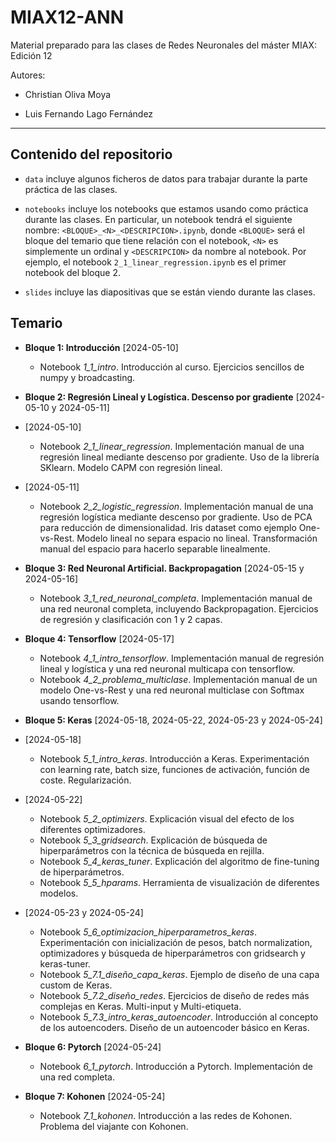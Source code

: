 # MIAX12-ANN

Material preparado para las clases de Redes Neuronales del máster MIAX: Edición 12 

Autores:

* Christian Oliva Moya

* Luis Fernando Lago Fernández

<hr>

## Contenido del repositorio

* `data` incluye algunos ficheros de datos para trabajar durante la parte práctica de las clases.

* `notebooks` incluye los notebooks que estamos usando como práctica durante las clases. En particular, un notebook tendrá el siguiente nombre: `<BLOQUE>_<N>_<DESCRIPCION>.ipynb`, donde `<BLOQUE>` será el bloque del temario que tiene relación con el notebook, `<N>` es simplemente un ordinal y `<DESCRIPCION>` da nombre al notebook. Por ejemplo, el notebook `2_1_linear_regression.ipynb` es el primer notebook del bloque 2.

* `slides` incluye las diapositivas que se están viendo durante las clases.

## Temario

* **Bloque 1: Introducción** [2024-05-10]
  * Notebook *1_1_intro*. Introducción al curso. Ejercicios sencillos de numpy y broadcasting.

* **Bloque 2: Regresión Lineal y Logística. Descenso por gradiente** [2024-05-10 y 2024-05-11]
* [2024-05-10]
  * Notebook *2_1_linear_regression*. Implementación manual de una regresión lineal mediante descenso por gradiente. Uso de la librería SKlearn. Modelo CAPM con regresión lineal.
* [2024-05-11]
  * Notebook *2_2_logistic_regression*. Implementación manual de una regresión logística mediante descenso por gradiente. Uso de PCA para reducción de dimensionalidad. Iris dataset como ejemplo One-vs-Rest. Modelo lineal no separa espacio no lineal. Transformación manual del espacio para hacerlo separable linealmente.
 
* **Bloque 3: Red Neuronal Artificial. Backpropagation** [2024-05-15 y 2024-05-16]
  * Notebook *3_1_red_neuronal_completa*. Implementación manual de una red neuronal completa, incluyendo Backpropagation. Ejercicios de regresión y clasificación con 1 y 2 capas.

* **Bloque 4: Tensorflow** [2024-05-17]
  * Notebook *4_1_intro_tensorflow*. Implementación manual de regresión lineal y logística y una red neuronal multicapa con tensorflow.
  * Notebook *4_2_problema_multiclase*. Implementación manual de un modelo One-vs-Rest y una red neuronal multiclase con Softmax usando tensorflow.

* **Bloque 5: Keras** [2024-05-18, 2024-05-22, 2024-05-23 y 2024-05-24]
* [2024-05-18]
  * Notebook *5_1_intro_keras*. Introducción a Keras. Experimentación con learning rate, batch size, funciones de activación, función de coste. Regularización.
* [2024-05-22]
  * Notebook *5_2_optimizers*. Explicación visual del efecto de los diferentes optimizadores.
  * Notebook *5_3_gridsearch*. Explicación de búsqueda de hiperparámetros con la técnica de búsqueda en rejilla.
  * Notebook *5_4_keras_tuner*. Explicación del algoritmo de fine-tuning de hiperparámetros.
  * Notebook *5_5_hparams*. Herramienta de visualización de diferentes modelos.
* [2024-05-23 y 2024-05-24]
  * Notebook *5_6_optimizacion_hiperparametros_keras*. Experimentación con inicialización de pesos, batch normalization, optimizadores y búsqueda de hiperparámetros con gridsearch y keras-tuner.
  * Notebook *5_7.1_diseño_capa_keras*. Ejemplo de diseño de una capa custom de Keras.
  * Notebook *5_7.2_diseño_redes*. Ejercicios de diseño de redes más complejas en Keras. Multi-input y Multi-etiqueta.
  * Notebook *5_7.3_intro_keras_autoencoder*. Introducción al concepto de los autoencoders. Diseño de un autoencoder básico en Keras.
 
* **Bloque 6: Pytorch** [2024-05-24]
  * Notebook *6_1_pytorch*. Introducción a Pytorch. Implementación de una red completa.

* **Bloque 7: Kohonen** [2024-05-24]
  * Notebook *7_1_kohonen*. Introducción a las redes de Kohonen. Problema del viajante con Kohonen.
